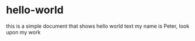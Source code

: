 # hello-world
this is a simple document that shows hello world text
my name is Peter, look upon my work
